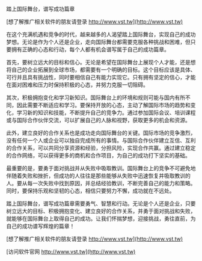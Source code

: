 踏上国际舞台，谱写成功篇章

[想了解推广相关软件的朋友请登录 http://www.vst.tw](http://www.vst.tw)

在这个充满机遇和竞争的时代，越来越多的人渴望踏上国际舞台，实现自己的成功梦想。无论是作为个人还是企业，走向国际舞台都需要克服各种挑战和困难，但只要拥有正确的心态和行动，每个人都有机会谱写属于自己的成功篇章。

首先，要树立远大的目标和信心。无论是希望在国际舞台上展现个人才能，还是想将自己的企业拓展到全球市场，都需要有一个明确的目标。这个目标应该是具体、可行并且具有挑战性，同时要相信自己有能力实现它。只有拥有坚定的信心，才能在面对困难和压力时保持积极的心态，并努力克服一切阻碍。

其次，积极拥抱变化和学习新知识。国际舞台上的环境和规则可能与国内有所不同，因此需要不断适应和学习。要保持开放的心态，主动了解国际市场的趋势和变化，学习新的知识和技能，不断提升自己的竞争力。通过参加国际会议、培训课程或与国际合作伙伴交流，可以扩展自己的人脉和视野，获取更多的机会和资源。

此外，建立良好的合作关系也是成功走向国际舞台的关键。国际市场的竞争激烈，没有任何一个人或企业可以独自完成所有的事情。与国际合作伙伴建立互信、互利的合作关系，可以共同分享资源和经验，分担风险，实现合作共赢。通过建立稳定的合作网络，可以获得更多的商机和合作项目，为自己的成功打下坚实的基础。

最重要的是，要勇于面对挑战并从失败中吸取教训。国际舞台上的竞争不可避免地伴随着失败和挫折，但成功的人往往是那些能够从失败中迅速恢复并吸取教训的人。要从每一次失败中找到原因，并总结经验教训，不断完善自己的能力和策略。同时，要保持乐观和坚韧的心态，相信只要努力不懈，成功就在不远处。

踏上国际舞台，谱写成功篇章需要勇气、智慧和行动。无论是个人还是企业，只要树立远大的目标、积极拥抱变化、建立良好的合作关系，并勇于面对挑战和失败，就能够在国际舞台上取得自己的成功。让我们怀揣梦想，迎接挑战，勇往直前，为自己的成功谱写辉煌的篇章！

[想了解推广相关软件的朋友请登录 http://www.vst.tw](http://www.vst.tw)


[访问软件官网 http://www.vst.tw](http://www.vst.tw)
